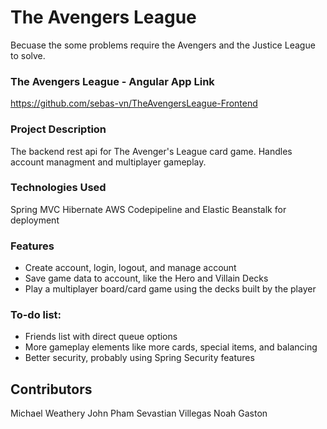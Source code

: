 # The Avengers League
Becuase the some problems require the Avengers and the Justice League to solve.

### The Avengers League - Angular App Link
https://github.com/sebas-vn/TheAvengersLeague-Frontend

### Project Description
The backend rest api for The Avenger's League card game. Handles account managment and multiplayer gameplay.

### Technologies Used
Spring MVC
Hibernate
AWS Codepipeline and Elastic Beanstalk for deployment

### Features
- Create account, login, logout, and manage account
- Save game data to account, like the Hero and Villain Decks
- Play a multiplayer board/card game using the decks built by the player

### To-do list:
- Friends list with direct queue options
- More gameplay elements like more cards, special items, and balancing
- Better security, probably using Spring Security features

## Contributors
Michael Weathery
John Pham
Sevastian Villegas
Noah Gaston
